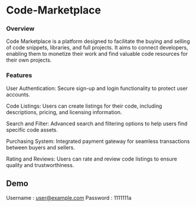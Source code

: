 # Code-Marketplace
### Overview
Code Marketplace is a platform designed to facilitate the buying and selling of code snippets, libraries, and full projects. It aims to connect developers, enabling them to monetize their work and find valuable code resources for their own projects.

### Features
User Authentication: Secure sign-up and login functionality to protect user accounts.​

Code Listings: Users can create listings for their code, including descriptions, pricing, and licensing information.​

Search and Filter: Advanced search and filtering options to help users find specific code assets.​

Purchasing System: Integrated payment gateway for seamless transactions between buyers and sellers.​

Rating and Reviews: Users can rate and review code listings to ensure quality and trustworthiness.​

## Demo 
Username : user@example.com
Password : 1111111a

